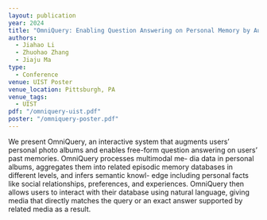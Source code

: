 ```yaml
---
layout: publication
year: 2024
title: "OmniQuery: Enabling Question Answering on Personal Memory by Augmenting Multimodal Album Data"
authors:
  - Jiahao Li
  - Zhuohao Zhang
  - Jiaju Ma
type:
  - Conference
venue: UIST Poster
venue_location: Pittsburgh, PA
venue_tags:
  - UIST
pdf: "/omniquery-uist.pdf"
poster: "/omniquery-poster.pdf"
---
```


We present OmniQuery, an interactive system that augments users’ personal photo albums and enables free-form question answering on users’ past memories. OmniQuery processes multimodal me- dia data in personal albums, aggregates them into related episodic memory databases in different levels, and infers semantic knowl- edge including personal facts like social relationships, preferences, and experiences. OmniQuery then allows users to interact with their database using natural language, giving media that directly matches the query or an exact answer supported by related media as a result.